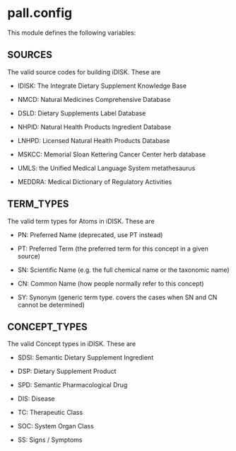 # pall.config

This module defines the following variables:

## SOURCES

The valid source codes for building iDISK. These are

* IDISK: The Integrate Dietary Supplement Knowledge Base

* NMCD: Natural Medicines Comprehensive Database

* DSLD: Dietary Supplements Label Database

* NHPID: Natural Health Products Ingredient Database

* LNHPD: Licensed Natural Health Products Database

* MSKCC: Memorial Sloan Kettering Cancer Center herb database

* UMLS: the Unified Medical Language System metathesaurus

* MEDDRA: Medical Dictionary of Regulatory Activities

## TERM_TYPES

The valid term types for Atoms in iDISK. These are

* PN: Preferred Name (deprecated, use PT instead)

* PT: Preferred Term (the preferred term for this concept in a given source)

* SN: Scientific Name (e.g. the full chemical name or the taxonomic name)

* CN: Common Name (how people normally refer to this concept)

* SY: Synonym (generic term type. covers the cases when SN and CN cannot be determined)

## CONCEPT_TYPES

The valid Concept types in iDISK. These are

* SDSI: Semantic Dietary Supplement Ingredient

* DSP: Dietary Supplement Product

* SPD: Semantic Pharmacological Drug

* DIS: Disease

* TC: Therapeutic Class

* SOC: System Organ Class

* SS: Signs / Symptoms
